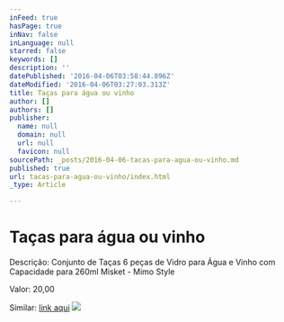 ```yaml
---
inFeed: true
hasPage: true
inNav: false
inLanguage: null
starred: false
keywords: []
description: ''
datePublished: '2016-04-06T03:58:44.896Z'
dateModified: '2016-04-06T03:27:03.313Z'
title: Taças para água ou vinho
author: []
authors: []
publisher:
  name: null
  domain: null
  url: null
  favicon: null
sourcePath: _posts/2016-04-06-tacas-para-agua-ou-vinho.md
published: true
url: tacas-para-agua-ou-vinho/index.html
_type: Article

---
```

# Taças para água ou vinho

Descrição: Conjunto de Taças 6 peças de Vidro para Água e Vinho com Capacidade para 260ml Misket - Mimo Style

Valor: 20,00

Similar: [link aqui][0]
![](https://the-grid-user-content.s3-us-west-2.amazonaws.com/9c85e0f0-92f8-4745-bfc9-5cc276d48561.jpg)

[0]: http://www.eletroshopping.com.br/Produto/Conjunto-de-Tacas-6-pecas-de-Vidro-para-Agua-e-Vinho-com-Capacidade-para-260ml-Misket-Mimo-Style/805-830-3475-569867